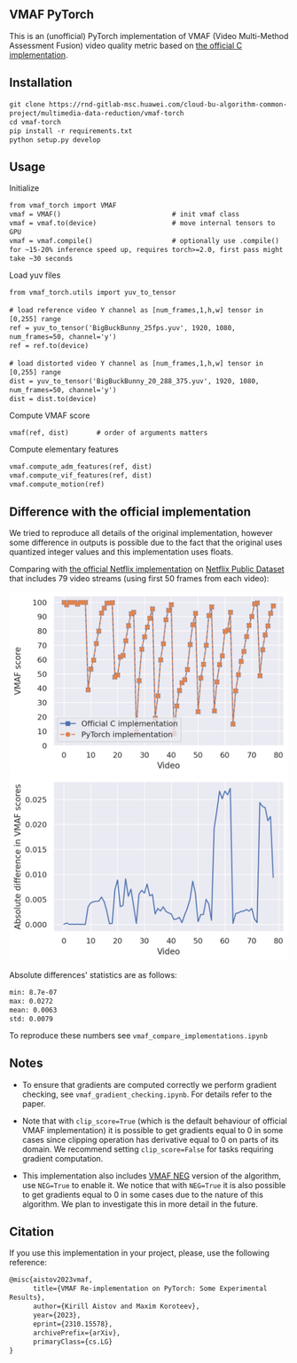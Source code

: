 ## VMAF PyTorch
This is an (unofficial) PyTorch implementation of VMAF (Video Multi-Method Assessment Fusion) video quality metric based on [the official C implementation](https://github.com/Netflix/vmaf).

## Installation
```
git clone https://rnd-gitlab-msc.huawei.com/cloud-bu-algorithm-common-project/multimedia-data-reduction/vmaf-torch
cd vmaf-torch
pip install -r requirements.txt
python setup.py develop
```
## Usage
Initialize
```
from vmaf_torch import VMAF
vmaf = VMAF()                            # init vmaf class
vmaf = vmaf.to(device)                   # move internal tensors to GPU
vmaf = vmaf.compile()                    # optionally use .compile() for ~15-20% inference speed up, requires torch>=2.0, first pass might take ~30 seconds
```
Load yuv files
```
from vmaf_torch.utils import yuv_to_tensor  

# load reference video Y channel as [num_frames,1,h,w] tensor in [0,255] range                  
ref = yuv_to_tensor('BigBuckBunny_25fps.yuv', 1920, 1080, num_frames=50, channel='y')  
ref = ref.to(device)

# load distorted video Y channel as [num_frames,1,h,w] tensor in [0,255] range
dist = yuv_to_tensor('BigBuckBunny_20_288_375.yuv', 1920, 1080, num_frames=50, channel='y')  
dist = dist.to(device)
```

Compute VMAF score
```
vmaf(ref, dist)       # order of arguments matters
```
Compute elementary features
```
vmaf.compute_adm_features(ref, dist)
vmaf.compute_vif_features(ref, dist)
vmaf.compute_motion(ref)
```

## Difference with the official implementation

We tried to reproduce all details of the original implementation, however some difference in outputs is possible due to the fact that the original uses quantized integer values and this implementation uses floats.

Comparing with [the official Netflix implementation](https://github.com/Netflix/vmaf) on [Netflix Public Dataset](https://github.com/Netflix/vmaf/blob/master/resource/doc/datasets.md) that includes 79 video streams (using first 50 frames from each video): 

![Comparison](score_comparison.png)
![Difference](score_difference.png)
 
Absolute differences' statistics are as follows: 
```
min: 8.7e-07
max: 0.0272
mean: 0.0063
std: 0.0079
```
To reproduce these numbers see `vmaf_compare_implementations.ipynb`

## Notes

* To ensure that gradients are computed correctly we perform gradient checking, see `vmaf_gradient_checking.ipynb`. For details refer to the paper.

* Note that with `clip_score=True` (which is the default behaviour of official VMAF implementation) it is possible to get gradients equal to 0 in some cases since clipping operation has derivative equal to 0 on parts of its domain. We recommend setting `clip_score=False` for tasks requiring gradient computation.

* This implementation also includes [VMAF NEG](https://netflixtechblog.com/toward-a-better-quality-metric-for-the-video-community-7ed94e752a30) version of the algorithm, use `NEG=True` to enable it. We notice that with `NEG=True` it is also possible to get gradients equal to 0 in some cases due to the nature of this algorithm. We plan to investigate this in more detail in the future.

## Citation
If you use this implementation in your project, please, use the following reference:

```
@misc{aistov2023vmaf,
      title={VMAF Re-implementation on PyTorch: Some Experimental Results}, 
      author={Kirill Aistov and Maxim Koroteev},
      year={2023},
      eprint={2310.15578},
      archivePrefix={arXiv},
      primaryClass={cs.LG}
}
```
